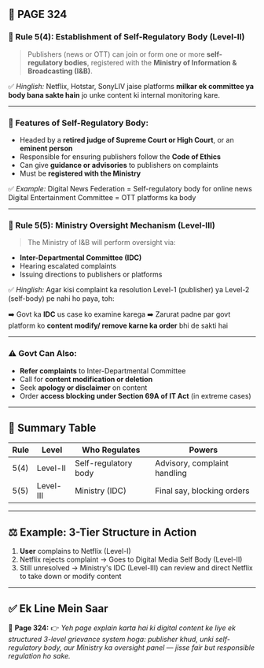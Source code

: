 ## 📄 **PAGE 324**

### 📘 Rule 5(4): **Establishment of Self-Regulatory Body (Level-II)**

> Publishers (news or OTT) can join or form one or more **self-regulatory bodies**, registered with the **Ministry of Information & Broadcasting (I\&B)**.

✅ *Hinglish:*
Netflix, Hotstar, SonyLIV jaise platforms **milkar ek committee ya body bana sakte hain** jo unke content ki internal monitoring kare.

---

### 📌 Features of Self-Regulatory Body:

* Headed by a **retired judge of Supreme Court or High Court**, or an **eminent person**
* Responsible for ensuring publishers follow the **Code of Ethics**
* Can give **guidance or advisories** to publishers on complaints
* Must be **registered with the Ministry**

✅ *Example:*
Digital News Federation = Self-regulatory body for online news
Digital Entertainment Committee = OTT platforms ka body

---

### 📘 Rule 5(5): **Ministry Oversight Mechanism (Level-III)**

> The Ministry of I\&B will perform oversight via:

* **Inter-Departmental Committee (IDC)**
* Hearing escalated complaints
* Issuing directions to publishers or platforms

✅ *Hinglish:*
Agar kisi complaint ka resolution Level-1 (publisher) ya Level-2 (self-body) pe nahi ho paya, toh:

➡️ Govt ka **IDC** us case ko examine karega
➡️ Zarurat padne par govt platform ko **content modify/ remove karne ka order** bhi de sakti hai

---

### ⚠️ Govt Can Also:

* **Refer complaints** to Inter-Departmental Committee
* Call for **content modification or deletion**
* Seek **apology or disclaimer** on content
* Order **access blocking under Section 69A of IT Act** (in extreme cases)

---

## 🧩 Summary Table

| Rule | Level     | Who Regulates        | Powers                       |
| ---- | --------- | -------------------- | ---------------------------- |
| 5(4) | Level-II  | Self-regulatory body | Advisory, complaint handling |
| 5(5) | Level-III | Ministry (IDC)       | Final say, blocking orders   |

---

## ⚖️ Example: 3-Tier Structure in Action

1. **User** complains to Netflix (Level-I)
2. Netflix rejects complaint → Goes to Digital Media Self Body (Level-II)
3. Still unresolved → Ministry's IDC (Level-III) can review and direct Netflix to take down or modify content

---

## ✅ **Ek Line Mein Saar**

📌 **Page 324:**
👉 *Yeh page explain karta hai ki digital content ke liye ek structured 3-level grievance system hoga: publisher khud, unki self-regulatory body, aur Ministry ka oversight panel — jisse fair but responsible regulation ho sake.*
